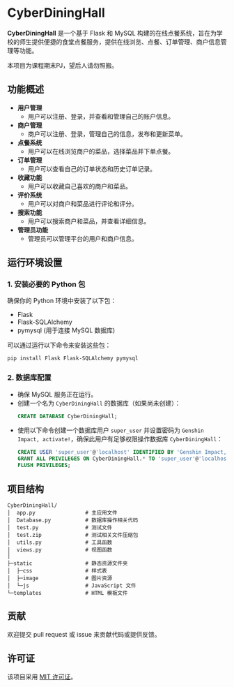 # CyberDiningHall

**CyberDiningHall** 是一个基于 Flask 和 MySQL 构建的在线点餐系统，旨在为学校的师生提供便捷的食堂点餐服务，提供在线浏览、点餐、订单管理、商户信息管理等功能。

本项目为课程期末PJ，望后人请勿照搬。

## 功能概述

- **用户管理**
  - 用户可以注册、登录，并查看和管理自己的账户信息。
- **商户管理**
  - 商户可以注册、登录，管理自己的信息，发布和更新菜单。
- **点餐系统**
  - 用户可以在线浏览商户的菜品，选择菜品并下单点餐。
- **订单管理**
  - 用户可以查看自己的订单状态和历史订单记录。
- **收藏功能**
  - 用户可以收藏自己喜欢的商户和菜品。
- **评价系统**
  - 用户可以对商户和菜品进行评论和评分。
- **搜索功能**
  - 用户可以搜索商户和菜品，并查看详细信息。
- **管理员功能**
  - 管理员可以管理平台的用户和商户信息。

## 运行环境设置

### 1. 安装必要的 Python 包

确保你的 Python 环境中安装了以下包：

- Flask
- Flask-SQLAlchemy
- pymysql (用于连接 MySQL 数据库)

可以通过运行以下命令来安装这些包：

```bash
pip install Flask Flask-SQLAlchemy pymysql
```

### 2. 数据库配置

- 确保 MySQL 服务正在运行。
- 创建一个名为 `CyberDiningHall` 的数据库（如果尚未创建）：
  ```sql
  CREATE DATABASE CyberDiningHall;
  ```
- 使用以下命令创建一个数据库用户 `super_user` 并设置密码为 `Genshin Impact, activate!`，确保此用户有足够权限操作数据库 `CyberDiningHall`：
  ```sql
  CREATE USER 'super_user'@'localhost' IDENTIFIED BY 'Genshin Impact, activate!';
  GRANT ALL PRIVILEGES ON CyberDiningHall.* TO 'super_user'@'localhost';
  FLUSH PRIVILEGES;
  ```

## 项目结构

```plaintext
CyberDiningHall/
│  app.py                # 主应用文件
│  Database.py           # 数据库操作相关代码
│  test.py               # 测试文件
│  test.zip              # 测试相关文件压缩包
│  utils.py              # 工具函数
│  views.py              # 视图函数
│
├─static                 # 静态资源文件夹
│  ├─css                 # 样式表
│  ├─image               # 图片资源
│  └─js                  # JavaScript 文件
└─templates              # HTML 模板文件
```

## 贡献

欢迎提交 pull request 或 issue 来贡献代码或提供反馈。

## 许可证

该项目采用 [MIT 许可证](LICENSE)。
